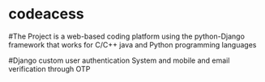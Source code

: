 # codeacess

#The Project is a web-based coding platform using the python-Django framework that works for C/C++ java
and Python programming languages


#Django custom user authentication System  and mobile and email verification through OTP 

